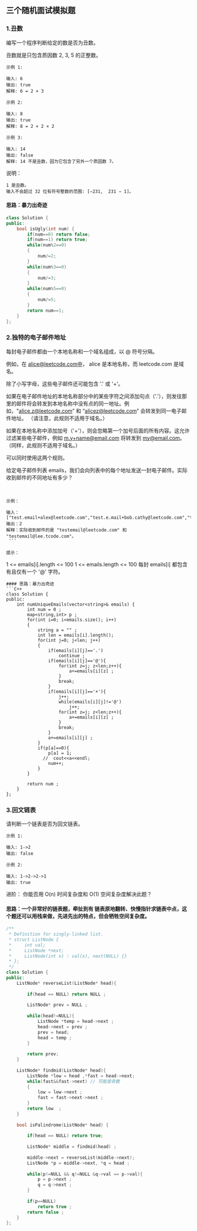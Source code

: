 ## 三个随机面试模拟题
### 1.丑数
编写一个程序判断给定的数是否为丑数。

丑数就是只包含质因数 2, 3, 5 的正整数。
```
示例 1:

输入: 6
输出: true
解释: 6 = 2 × 3
```
```
示例 2:

输入: 8
输出: true
解释: 8 = 2 × 2 × 2
```
```
示例 3:

输入: 14
输出: false 
解释: 14 不是丑数，因为它包含了另外一个质因数 7。
```
说明：
```
1 是丑数。
输入不会超过 32 位有符号整数的范围: [−231,  231 − 1]。
```
#### 思路：暴力出奇迹
```C++
class Solution {
public:
    bool isUgly(int num) {
        if(num==0) return false;
        if(num==1) return true;
        while(num%2==0)
        {
            num/=2;
        }
        while(num%3==0)
        {
            num/=3;
        }
        while(num%5==0)
        {
            num/=5;
        }
        return num==1;
    }
};
```

### 2.独特的电子邮件地址
每封电子邮件都由一个本地名称和一个域名组成，以 @ 符号分隔。

例如，在 alice@leetcode.com中， alice 是本地名称，而 leetcode.com 是域名。

除了小写字母，这些电子邮件还可能包含 '.' 或 '+'。

如果在电子邮件地址的本地名称部分中的某些字符之间添加句点（'.'），则发往那里的邮件将会转发到本地名称中没有点的同一地址。例如，"alice.z@leetcode.com” 和 “alicez@leetcode.com” 会转发到同一电子邮件地址。 （请注意，此规则不适用于域名。）

如果在本地名称中添加加号（'+'），则会忽略第一个加号后面的所有内容。这允许过滤某些电子邮件，例如 m.y+name@email.com 将转发到 my@email.com。 （同样，此规则不适用于域名。）

可以同时使用这两个规则。

给定电子邮件列表 emails，我们会向列表中的每个地址发送一封电子邮件。实际收到邮件的不同地址有多少？

 
```
示例：

输入：["test.email+alex@leetcode.com","test.e.mail+bob.cathy@leetcode.com","testemail+david@lee.tcode.com"]
输出：2
解释：实际收到邮件的是 "testemail@leetcode.com" 和 "testemail@lee.tcode.com"。
 ```

提示：
```
1 <= emails[i].length <= 100
1 <= emails.length <= 100
每封 emails[i] 都包含有且仅有一个 '@' 字符。
```
#### 思路：暴力出奇迹
```C++ 
class Solution {
public:
    int numUniqueEmails(vector<string>& emails) {
        int num = 0 ; 
        map<string,int> p ;
        for(int i=0; i<emails.size(); i++)
        {
            string a = "" ; 
            int len = emails[i].length();
            for(int j=0; j<len; j++)
            {
                if(emails[i][j]=='.')
                    continue ; 
                if(emails[i][j]=='@'){
                    for(int z=j; z<len;z++){
                        a+=emails[i][z] ; 
                    }
                    break; 
                }
                if(emails[i][j]=='+'){
                    j++;
                    while(emails[i][j]!='@')
                        j++;
                    for(int z=j; z<len;z++){
                        a+=emails[i][z] ; 
                    }
                    break; 
                }
                a+=emails[i][j] ; 
            }
            if(p[a]==0){
                p[a] = 1;
              //  cout<<a<<endl; 
                num++;
            }
        }
        
        return num ; 
    }
};
```
### 3.回文链表
请判断一个链表是否为回文链表。
```
示例 1:

输入: 1->2
输出: false
```
```
示例 2:

输入: 1->2->2->1
输出: true
```
进阶：
你能否用 O(n) 时间复杂度和 O(1) 空间复杂度解决此题？
#### 思路：一个非常好的链表题，牵扯到有 链表原地翻转、快慢指针求链表中点，这个题还可以用栈来做，先进先出的特点，但会牺牲空间复杂度。
```C++
/**
 * Definition for singly-linked list.
 * struct ListNode {
 *     int val;
 *     ListNode *next;
 *     ListNode(int x) : val(x), next(NULL) {}
 * };
 */
class Solution {
public:
    ListNode* reverseList(ListNode* head){
        
        if(head == NULL) return NULL ;
        
        ListNode* prev = NULL ; 
        
        while(head!=NULL){
            ListNode *temp = head->next ; 
            head->next = prev ; 
            prev = head;
            head = temp ;
        }
        
        return prev;
    }
    
    ListNode* findmid(ListNode* head){
        ListNode *low = head ,*fast = head->next;
        while(fast&&fast->next) // 可能是奇数
        {
            low = low->next ;
            fast = fast->next->next ; 
        }
        return low  ;
    }
    
    bool isPalindrome(ListNode* head) {
        
        if(head == NULL) return true; 
        
        ListNode* middle = findmid(head) ; 
        
        middle->next = reverseList(middle->next); 
        ListNode *p = middle->next, *q = head ; 
        
        while(p!=NULL && q!=NULL &q->val == p->val){
            p = p->next ; 
            q = q->next ;
        }
        
        if(p==NULL)
            return true ;
        return false ; 
    }
};
```

